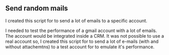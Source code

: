 ## Send random mails

I created this script for to send a lot of emails to a specific account.

I needed to test the performance of a gmail account with a lot of emails. The account would be integrated inside a CRM. It was not possible to use a real account so, I created this script for to send a lot of e-mails (with and without attachemtns) to a test account for to emulate it's performance. 